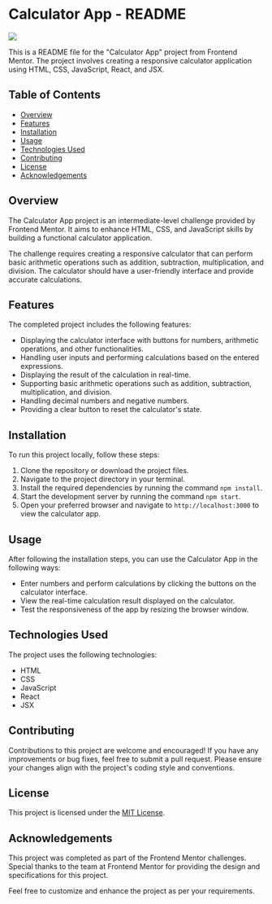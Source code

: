# Calculator App - README

<img src="https://res.cloudinary.com/dz209s6jk/image/upload/v1652199545/Challenges/xye51b9no1nkpuonov8r.jpg">

This is a README file for the "Calculator App" project from Frontend Mentor. The project involves creating a responsive calculator application using HTML, CSS, JavaScript, React, and JSX.

## Table of Contents

- [Overview](#overview)
- [Features](#features)
- [Installation](#installation)
- [Usage](#usage)
- [Technologies Used](#technologies-used)
- [Contributing](#contributing)
- [License](#license)
- [Acknowledgements](#acknowledgements)

## Overview

The Calculator App project is an intermediate-level challenge provided by Frontend Mentor. It aims to enhance HTML, CSS, and JavaScript skills by building a functional calculator application.

The challenge requires creating a responsive calculator that can perform basic arithmetic operations such as addition, subtraction, multiplication, and division. The calculator should have a user-friendly interface and provide accurate calculations.

## Features

The completed project includes the following features:

- Displaying the calculator interface with buttons for numbers, arithmetic operations, and other functionalities.
- Handling user inputs and performing calculations based on the entered expressions.
- Displaying the result of the calculation in real-time.
- Supporting basic arithmetic operations such as addition, subtraction, multiplication, and division.
- Handling decimal numbers and negative numbers.
- Providing a clear button to reset the calculator's state.

## Installation

To run this project locally, follow these steps:

1. Clone the repository or download the project files.
2. Navigate to the project directory in your terminal.
3. Install the required dependencies by running the command `npm install`.
4. Start the development server by running the command `npm start`.
5. Open your preferred browser and navigate to `http://localhost:3000` to view the calculator app.

## Usage

After following the installation steps, you can use the Calculator App in the following ways:

- Enter numbers and perform calculations by clicking the buttons on the calculator interface.
- View the real-time calculation result displayed on the calculator.
- Test the responsiveness of the app by resizing the browser window.

## Technologies Used

The project uses the following technologies:

- HTML
- CSS
- JavaScript
- React
- JSX

## Contributing

Contributions to this project are welcome and encouraged! If you have any improvements or bug fixes, feel free to submit a pull request. Please ensure your changes align with the project's coding style and conventions.

## License

This project is licensed under the [MIT License](LICENSE).

## Acknowledgements

This project was completed as part of the Frontend Mentor challenges. Special thanks to the team at Frontend Mentor for providing the design and specifications for this project.

Feel free to customize and enhance the project as per your requirements.
